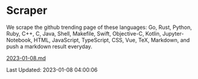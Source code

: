 # Scraper

We scrape the github trending page of these languages: Go, Rust, Python, Ruby, C++, C, Java, Shell, Makefile, Swift, Objective-C, Kotlin, Jupyter-Notebook, HTML, JavaScript, TypeScript, CSS, Vue, TeX, Markdown, and push a markdown result everyday.

[2023-01-08.md](https://github.com/yangwenmai/github-trending-backup/blob/master/2023-01-08.md)

Last Updated: 2023-01-08 04:00:06